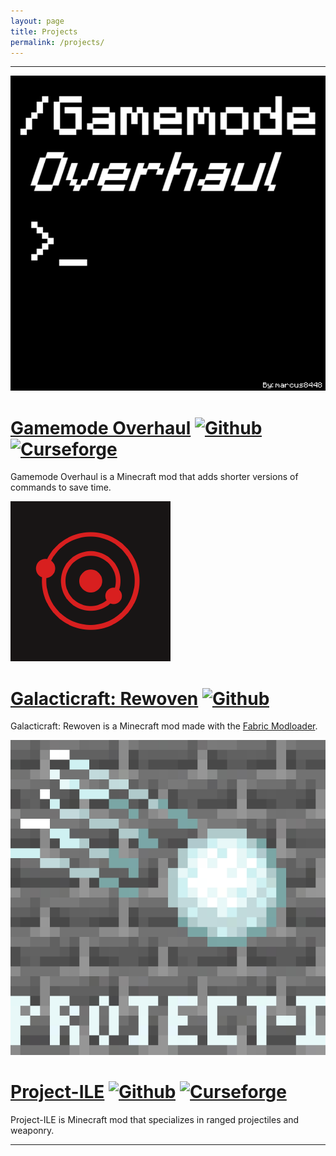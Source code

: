 ```yaml
---
layout: page
title: Projects
permalink: /projects/
---
```

<hr>
<div class="tiles" style="display: flexbox;">
<div class="tile" markdown=1>
<img src="/assets/images/gamemode_overhaul.png" alt="icon" class="tile">
<div style="display: block;" markdown=1>

# [Gamemode Overhaul](/projects/GamemodeOverhaul) [![Github](https://img.shields.io/badge/Github-Gamemode%20Overhaul-blue?logo=github&style=flat)](https://github.com/marcus8448/GamemodeOverhaul/) [![Curseforge](https://cf.way2muchnoise.eu/full_314612_downloads.svg)](https://www.curseforge.com/minecraft/mc-mods/gamemodeoverhaul/)

Gamemode Overhaul is a Minecraft mod that adds shorter versions of commands to save time.

</div>
</div>
<div class="tile" markdown=1>
<img src="/assets/images/stellar_horizons.png" alt="icon" class="tile">
<div style="display: block;" markdown=1>

# [Galacticraft: Rewoven](/projects/Galacticraft-Rewoven) [![Github](https://img.shields.io/badge/Github-Galacticraft%20Rewoven-blue?logo=github&style=flat)](https://github.com/StellarHorizons/Galacticraft-Rewoven/)


Galacticraft: Rewoven is a Minecraft mod made with the [Fabric Modloader](https://fabricmc.net/).

</div>
</div>
<div class="tile" markdown=1>
<img src="/assets/images/project-ile.jpeg" alt="icon" class="tile">
<div style="display: block;" markdown=1>

# [Project-ILE](/projects/Project-ILE) [![Github](https://img.shields.io/badge/Github-Project%20ILE-blue?logo=github&style=flat)](https://github.com/marcus8448/Project-ILE/) [![Curseforge](https://cf.way2muchnoise.eu/full_354645_downloads.svg)](https://www.curseforge.com/minecraft/mc-mods/project-ile/)


Project-ILE is Minecraft mod that specializes in ranged projectiles and weaponry.

</div>
</div>
</div>
<hr>
